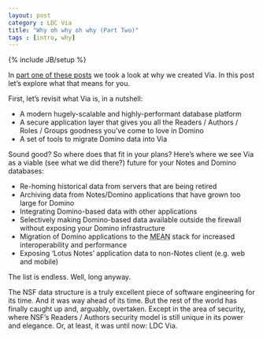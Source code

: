 ```yaml
---
layout: post
category : LDC Via
title: "Why oh why oh why (Part Two)"
tags : [intro, why]
---
```

{% include JB/setup %}

In [part one of these posts](/2014/09/25/why-oh-why-part-1/) we took a look at why we created Via. In this post let’s explore what that means for you.

First, let’s revisit what Via is, in a nutshell:

* A modern hugely-scalable and highly-performant database platform
* A secure application layer that gives you all the Readers / Authors / Roles / Groups goodness you’ve come to love in Domino
* A set of tools to migrate Domino data into Via

Sound good? So where does that fit in your plans? Here’s where we see Via as a viable (see what we did there?) future for your Notes and Domino databases:

* Re-homing historical data from servers that are being retired
* Archiving data from Notes/Domino applications that have grown too large for Domino
* Integrating Domino-based data with other applications
* Selectively making Domino-based data available outside the firewall without exposing your Domino infrastructure
* Migration of Domino applications to the <abbr title="MongoDb, Express, AngularJS, node.js">MEAN</abbr> stack for increased interoperability and performance
* Exposing ‘Lotus Notes’ application data to non-Notes client (e.g. web and mobile)

The list is endless. Well, long anyway.

The NSF data structure is a truly excellent piece of software engineering for its time. And it was way ahead of its time. But the rest of the world has finally caught up and, arguably, overtaken. Except in the area of security, where NSF’s Readers / Authors security model is still unique in its power and elegance. Or, at least, it was until now: LDC Via.

